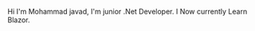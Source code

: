 Hi I'm Mohammad javad, I'm junior .Net Developer.
I Now currently Learn Blazor.

<!---
hejazij88/hejazij88 is a ✨ special ✨ repository because its `README.md` (this file) appears on your GitHub profile.
You can click the Preview link to take a look at your changes.
--->
